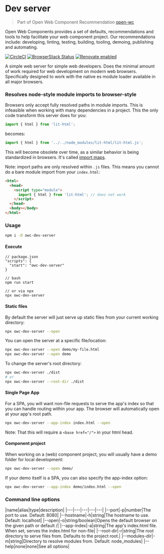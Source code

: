 # Dev server

> Part of Open Web Component Recommendation [open-wc](https://github.com/open-wc/open-wc/)

Open Web Components provides a set of defaults, recommendations and tools to help facilitate your web component project. Our recommendations include: developing, linting, testing, building, tooling, demoing, publishing and automating.

[![CircleCI](https://circleci.com/gh/open-wc/open-wc.svg?style=shield)](https://circleci.com/gh/open-wc/open-wc)
[![BrowserStack Status](https://www.browserstack.com/automate/badge.svg?badge_key=M2UrSFVRang2OWNuZXlWSlhVc3FUVlJtTDkxMnp6eGFDb2pNakl4bGxnbz0tLUE5RjhCU0NUT1ZWa0NuQ3MySFFWWnc9PQ==--86f7fac07cdbd01dd2b26ae84dc6c8ca49e45b50)](https://www.browserstack.com/automate/public-build/M2UrSFVRang2OWNuZXlWSlhVc3FUVlJtTDkxMnp6eGFDb2pNakl4bGxnbz0tLUE5RjhCU0NUT1ZWa0NuQ3MySFFWWnc9PQ==--86f7fac07cdbd01dd2b26ae84dc6c8ca49e45b50)
[![Renovate enabled](https://img.shields.io/badge/renovate-enabled-brightgreen.svg)](https://renovatebot.com/)

A simple web server for simple web developers. Does the minimal amount of work required for web development on modern web browsers. Specifically designed to work with the native es module loader available in all major browsers.

### Resolves node-style module imports to browser-style
Browsers only accept fully resolved paths in module imports. This is infeasible when working with many dependencies in a project. This the only code transform this server does for you:

```javascript
import { html } from 'lit-html';
```
becomes:
```javascript
import { html } from '../../node_modules/lit-html/lit-html.js';
```
This will become obsolete over time, as a similar behavior is being standardized in browsers. It's called [import maps](https://github.com/WICG/import-maps).

Note: import paths are only resolved within `.js` files. This means you cannot do a bare module import from your `index.html`:
```html
<html>
  <head>
    <script type="module">
      import { html } from 'lit-html'; // does not work
    </script>
  </head>
  <body></body>
</html>
```

### Usage
```bash
npm i -D owc-dev-server
```

#### Execute
```
// package.json
"scripts": {
  "start": "owc-dev-server"
}

// bash
npm run start

// or via npx
npx owc-dev-server
```

#### Static files
By default the server will just serve up static files from your current working directory:
```bash
npx owc-dev-server --open
```
You can open the server at a specific file/location:
```bash
npx owc-dev-server --open demo/my-file.html
npx owc-dev-server --open demo
```
To change the server's root directory:
```bash
npx owc-dev-server ./dist
# or
npx owc-dev-server --root-dir ./dist
```

#### Single Page App
For a SPA, you will want non-file requests to serve the app's index so that you can handle routing within your app. The browser will automatically open at your app's root path.
```bash
npx owc-dev-server --app-index index.html --open
```
Note: That this will require a `<base href="/">` in your html head.

#### Component project
When working on a (web) component project, you will usually have a demo folder for local development:
```bash
npx owc-dev-server --open demo/
```

If your demo itself is a SPA, you can also specify the app-index option:
```bash
npx owc-dev-server --app-index demo/index.html --open
```

### Command line options
|name|alias|type|description|
|---|---|---|---|---|
|--port|-p|number|The port to use. Default: 8080|
|--hostname|-h|string|The hostname to use. Default: localhost|
|--open|-o|string/boolean|Opens the default browser on the given path or default /|
|--app-index|-a|string|The app's index.html file. When set, serves the index.html for non-file|
|--root-dir|-r|string|The root directory to serve files from. Defaults to the project root.|
|--modules-dir|-m|string|Directory to resolve modules from. Default: node_modules|
|--help|none|none|See all options|
